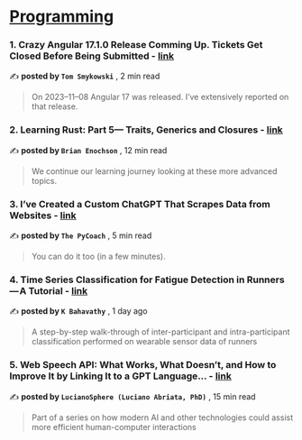 
<h1><a href=https://medium.com/tag/programming/recommended target="_blank" rel="noopener noreferrer">Programming</a></h1>
<h3>1. Crazy Angular 17.1.0 Release Comming Up. Tickets Get Closed Before Being Submitted - <a href=https://medium.com/@tomaszs2/angular-17-0-1-17-1-0-improvements-4d964db9f198?source=tag_recommended_feed---------0-84----------programming----------99053556_8369_4e9c_a5e0_57fdfed36ba0------- target="_blank" rel="noopener noreferrer">link</a></h3>

✍️ **posted by `Tom Smykowski`** <date> , 2 min read</date>

<blockquote>On 2023–11–08 Angular 17 was released. I’ve extensively reported on that release.</blockquote>

<h3>2. Learning Rust: Part 5— Traits, Generics and Closures - <a href=https://medium.com/gitconnected/learning-rust-part-5-traits-generics-and-closures-41ede7924174?source=tag_recommended_feed---------1-107----------programming----------99053556_8369_4e9c_a5e0_57fdfed36ba0------- target="_blank" rel="noopener noreferrer">link</a></h3>

✍️ **posted by `Brian Enochson`** <date> , 12 min read</date>

<blockquote>We continue our learning journey looking at these more advanced topics.</blockquote>

<h3>3. I’ve Created a Custom ChatGPT That Scrapes Data from Websites - <a href=https://medium.com/artificial-corner/ive-created-a-custom-gpt-that-scrapes-data-from-websites-9086aff58105?source=tag_recommended_feed---------2-85----------programming----------99053556_8369_4e9c_a5e0_57fdfed36ba0------- target="_blank" rel="noopener noreferrer">link</a></h3>

✍️ **posted by `The PyCoach`** <date> , 5 min read</date>

<blockquote>You can do it too (in a few minutes).</blockquote>

<h3>4. Time Series Classification for Fatigue Detection in Runners — A Tutorial - <a href=https://medium.com/towards-data-science/time-series-classification-for-fatigue-detection-in-runners-a-tutorial-d649e8eb322f?source=tag_recommended_feed---------3-84----------programming----------99053556_8369_4e9c_a5e0_57fdfed36ba0------- target="_blank" rel="noopener noreferrer">link</a></h3>

✍️ **posted by `K Bahavathy`** <date> , 1 day ago</date>

<blockquote>A step-by-step walk-through of inter-participant and intra-participant classification performed on wearable sensor data of runners</blockquote>

<h3>5. Web Speech API: What Works, What Doesn’t, and How to Improve It by Linking It to a GPT Language… - <a href=https://medium.com/towards-data-science/web-speech-api-what-works-what-doesnt-and-how-to-improve-it-by-linking-it-to-a-gpt-language-dc1afde54ced?source=tag_recommended_feed---------4-107----------programming----------99053556_8369_4e9c_a5e0_57fdfed36ba0------- target="_blank" rel="noopener noreferrer">link</a></h3>

✍️ **posted by `LucianoSphere (Luciano Abriata, PhD)`** <date> , 15 min read</date>

<blockquote>Part of a series on how modern AI and other technologies could assist more efficient human-computer interactions</blockquote>

